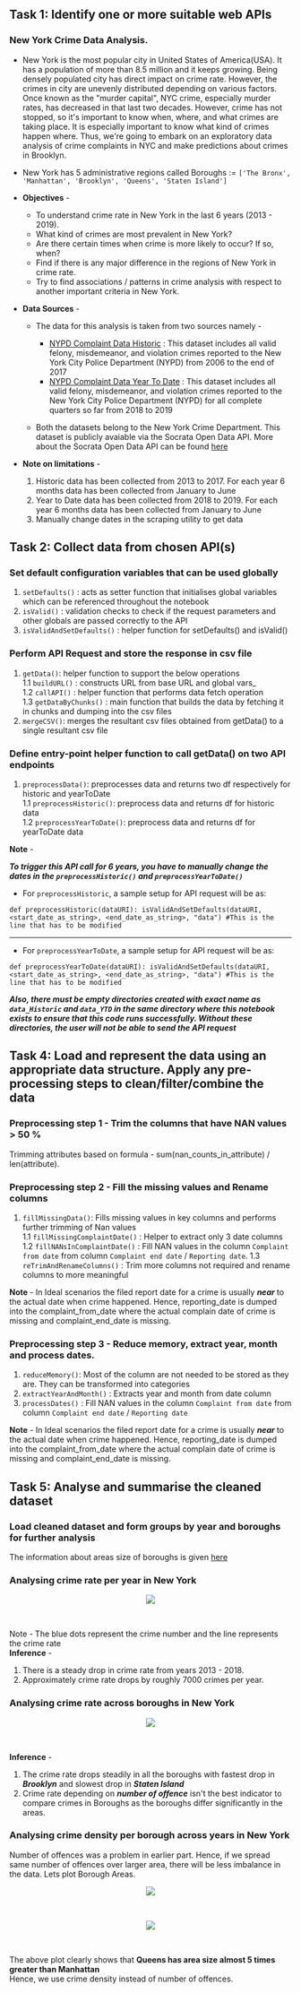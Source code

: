 ## Task  1: Identify one or more suitable web APIs

<strong><h3>New York Crime Data Analysis.</h3></strong>
* New York is the most popular city in United States of America(USA). It has a population of more than 8.5 million and it keeps growing. Being densely populated city has direct impact on crime rate. However, the crimes in city are unevenly distributed depending on various factors. Once known as the "murder capital", NYC crime, especially murder rates, has decreased in that last two decades. However, crime has not stopped, so it's important to know when, where, and what crimes are taking place. It is especially important to know what kind of crimes happen where. Thus, we're going to embark on an exploratory data analysis of crime complaints in NYC and make predictions about crimes in Brooklyn.

* New York has 5 administrative regions called Boroughs := `['The Bronx', 'Manhattan', 'Brooklyn', 'Queens', 'Staten Island']`
* <b>Objectives</b> - 
    * To understand crime rate in New York in the last 6 years (2013 - 2019).
    * What kind of crimes are most prevalent in New York?
    * Are there certain times when crime is more likely to occur? If so, when?
    * Find if there is any major difference in the regions of New York in crime rate.
    * Try to find associations / patterns in crime analysis with respect to another important criteria in New York.
    
* <b>Data Sources</b> -
    * The data for this analysis is taken from two sources namely - 
        - [NYPD Complaint Data Historic](https://data.cityofnewyork.us/Public-Safety/NYPD-Complaint-Data-Historic/qgea-i56i)
           : This dataset includes all valid felony, misdemeanor, and violation crimes reported to the New York City Police Department (NYPD) from 2006 to the end of 2017 
        - [NYPD Complaint Data Year To Date](https://data.cityofnewyork.us/Public-Safety/NYPD-Complaint-Data-Current-Year-To-Date-/5uac-w243)
           : This dataset includes all valid felony, misdemeanor, and violation crimes reported to the New York City Police Department (NYPD) for all complete quarters so far from 2018 to 2019
        
    * Both the datasets belong to the New York Crime Department. This dataset is publicly avaiable via the Socrata Open Data API. More about the Socrata Open Data API can be found [here](https://dev.socrata.com/)
    
* <b>Note on limitations</b> - 
    1. Historic data has been collected from 2013 to 2017. For each year 6 months data has been collected from January to June
    2. Year to Date data has been collected from 2018 to 2019. For each year 6 months data has been collected from January to June
    3. Manually change dates in the scraping utility to get data

## Task 2: Collect data from chosen API(s)

### Set default configuration variables that can be used globally

1. `setDefaults()` : acts as setter function that initialises global variables which can be referenced throughout the notebook 
2. `isValid()` : validation checks to check if the request parameters and other globals are passed correctly to the API  
3. `isValidAndSetDefaults()` : helper function for setDefaults() and isValid()

### Perform API Request and store the response in csv file

1. `getData()`: helper function to support the below operations  
    1.1 `buildURL()` : constructs URL from base URL and global vars_  
    1.2 `callAPI()` :  helper function that performs data fetch operation  
    1.3 `getDataByChunks()` : main function that builds the data by fetching it in chunks and dumping into the csv files  
2. `mergeCSV()`: merges the resultant csv files obtained from getData() to a single resultant csv file  

### Define entry-point helper function to call getData() on two API endpoints

1. `preprocessData()`: preprocesses data and returns two df respectively for historic and yearToDate  
    1.1 `preprocessHistoric()`:  preprocess data and returns df for historic data  
    1.2 `preprocessYearToDate()`:  preprocess data and returns df for yearToDate data  

<b>Note</b> - 

<b><i>To trigger this API call for 6 years, you have to manually change the dates in the `preprocessHistoric()` and `preprocessYearToDate()`</i></b>

* For `preprocessHistoric`, a sample setup for API request will be as:  

`def preprocessHistoric(dataURI):
        isValidAndSetDefaults(dataURI, <start_date_as_string>, <end_date_as_string>, "data") #This is the line that has to be modified
`
<hr></hr>

* For `preprocessYearToDate`, a sample setup for API request will be as:  

`def preprocessYearToDate(dataURI):
        isValidAndSetDefaults(dataURI, <start_date_as_string>, <end_date_as_string>, "data") #This is the line that has to be modified
`

<b><i>Also, there must be empty directories created with exact name as `data_Historic` and `data_YTD` in the same directory where this notebook exists to ensure that this code runs successfully. Without these directories, the user will not be able to send the API request</i></b>

## Task 4: Load and represent the data using an appropriate data structure. Apply any pre-processing steps to clean/filter/combine the data

### Preprocessing step 1 - Trim the columns that have NAN values > 50 %
Trimming attributes based on formula - sum(nan_counts_in_attribute) / len(attribute).

### Preprocessing step 2 - Fill the missing values and Rename columns
1. `fillMissingData()`: Fills missing values in key columns and performs further trimming of Nan values  
    1.1 `fillMissingComplaintDate()` : Helper to extract only 3 date columns  
    1.2 `fillNANsInComplaintDate()` :  Fill NAN values in the column `Complaint from date` from column `Complaint end date` / `Reporting date`.
    1.3 `reTrimAndRenameColumns()` : Trim more columns not required and rename columns to more meaningful  
    
<strong>Note</strong> - In Ideal scenarios the filed report date for a crime is usually <b><i>near</i></b> to the actual date when crime happened. Hence, reporting_date is dumped into the complaint_from_date where the actual complain date of crime is missing and complaint_end_date is missing.

### Preprocessing step 3 - Reduce memory, extract year, month and process dates.
1. `reduceMemory()`: Most of the column are not needed to be stored as they are. They can be transformed into categories  
2. `extractYearAndMonth()` : Extracts year and month from date column  
3. `processDates()` :  Fill NAN values in the column `Complaint from date` from column `Complaint end date` / `Reporting date`

<strong>Note</strong> - In Ideal scenarios the filed report date for a crime is usually <b><i>near</i></b> to the actual date when crime happened. Hence, reporting_date is dumped into the complaint_from_date where the actual complain date of crime is missing and complaint_end_date is missing.

## Task 5: Analyse and summarise the cleaned dataset

### Load cleaned dataset and form groups by year and boroughs for further analysis

The information about areas size of boroughs is given [here](https://en.wikipedia.org/wiki/Boroughs_of_New_York_City)

### Analysing crime rate per year in New York
<p align="center">
<img src="/output/s1.png" width=auto height=auto></img>
</p>
<br>

Note - The blue dots represent the crime number and the line represents the crime rate  
<b>Inference</b> - 
1. There is a steady drop in crime rate from years 2013 - 2018. 
2. Approximately crime rate drops by roughly 7000 crimes per year.

### Analysing crime rate across boroughs in New York
<p align="center">
<img src="/output/s2.png" width=auto height=auto></img>
</p><br>

<b>Inference</b> - 
1. The crime rate drops steadily in all the boroughs with fastest drop in <b><i>Brooklyn</i></b> and slowest drop in <b><i>Staten Island</i></b>
2. Crime rate depending on <b><i>number of offence</i></b> isn't the best indicator to compare crimes in Boroughs as the boroughs differ significantly in the areas.

### Analysing crime density per borough across years in New York

Number of offences was a problem in earlier part. Hence, if we spread same number of offences over larger area, there will be less imbalance in the data. Lets plot Borough Areas.

<p align="center">
<img src="/output/s3.png" width=auto height=auto></img>
</p><br>

<p align="center">
<img src="/output/s4.png" width=auto height=auto></img>
</p><br>

The above plot clearly shows that <b>Queens has area size almost 5 times greater than Manhattan</b>  
Hence, we use crime density instead of number of offences.